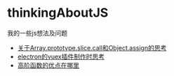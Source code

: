 # thinkingAboutJS

我的一些js想法及问题

- [关于Array.prototype.slice.call和Object.assign的思考](https://github.com/hxkuc/thinkingAboutJS/issues/1)
- [electron的vuex插件制作时思考](https://github.com/hxkuc/thinkingAboutJS/issues/2)
- [高阶函数的优点在哪里](https://github.com/hxkuc/thinkingAboutJS/issues/3)
